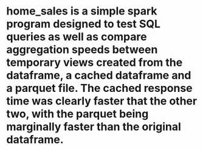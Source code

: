 # home_sales is a simple spark program designed to test SQL queries as well as compare aggregation speeds between temporary views created from the dataframe, a cached dataframe and a parquet file. The cached response time was clearly faster that the other two, with the parquet being marginally faster than the original dataframe.